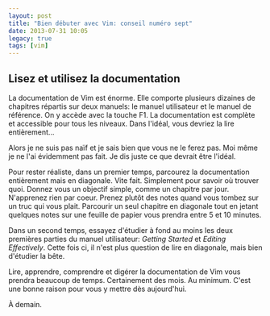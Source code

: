 ```yaml
---
layout: post
title: "Bien débuter avec Vim: conseil numéro sept"
date: 2013-07-31 10:05
legacy: true
tags: [vim]
---
```




Lisez et utilisez la documentation
----------------------------------
La documentation de Vim est énorme. Elle comporte plusieurs
dizaines de chapitres répartis sur deux manuels: le manuel utilisateur 
et le manuel de référence. On y accède avec la touche F1.
La documentation est complète et accessible pour tous les niveaux.
Dans l'idéal, vous devriez la lire entièrement…

<!-- more -->

Alors je ne suis pas naïf et
je sais bien que vous ne le ferez pas. Moi même je ne l'ai évidemment pas fait.
Je dis juste ce que devrait être l'idéal.

Pour rester réaliste, dans un premier
temps, parcourez la documentation entièrement mais en diagonale. Vite fait.
Simplement pour savoir où trouver quoi.
Donnez vous un objectif simple, comme un chapitre par jour.
N'apprenez rien par coeur. Prenez plutôt des notes
quand vous tombez sur un truc qui vous plait.
Parcourir un seul chapitre en diagonale tout en jetant quelques notes
sur une feuille de papier vous prendra entre 5 et 10 minutes.

Dans un second temps, essayez d'étudier à fond au moins les deux premières
parties du manuel utilisateur:
*Getting Started* et *Editing Effectively*. 
Cette fois ci, il n'est plus question de lire en diagonale, mais bien
d'étudier la bête.

Lire, apprendre, comprendre et digérer la documentation de Vim vous prendra
beaucoup de temps. Certainement
des mois. Au minimum. C'est une bonne raison pour vous y mettre dès
aujourd'hui.





À demain.

